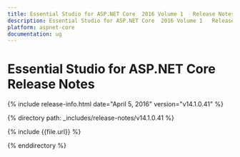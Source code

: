 ```yaml
---
title: Essential Studio for ASP.NET Core  2016 Volume 1   Release Notes  
description: Essential Studio for ASP.NET Core  2016 Volume 1   Release Notes  
platform: aspnet-core
documentation: ug
---
```


# Essential Studio for ASP.NET Core  Release Notes  

{% include release-info.html date="April 5, 2016"  version="v14.1.0.41" %} 


{% directory path: _includes/release-notes/v14.1.0.41 %}

{% include {{file.url}} %}

{% enddirectory %}